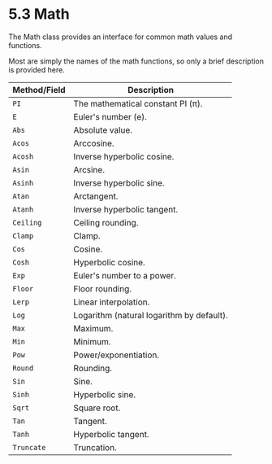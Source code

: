 # 5.3 Math

The Math class provides an interface for common math values and functions.

Most are simply the names of the math functions, so only a brief description is provided here.

| Method/Field | Description |
|-|-|
| `PI` | The mathematical constant PI (π). |
| `E` | Euler's number (e). |
| `Abs` | Absolute value. |
| `Acos` | Arccosine. |
| `Acosh` | Inverse hyperbolic cosine. |
| `Asin` | Arcsine. |
| `Asinh` | Inverse hyperbolic sine. |
| `Atan` | Arctangent. |
| `Atanh` | Inverse hyperbolic tangent. |
| `Ceiling` | Ceiling rounding. |
| `Clamp` | Clamp. |
| `Cos` | Cosine. |
| `Cosh` | Hyperbolic cosine. |
| `Exp` | Euler's number to a power. |
| `Floor` | Floor rounding. |
| `Lerp` | Linear interpolation. |
| `Log` | Logarithm (natural logarithm by default). |
| `Max` | Maximum. |
| `Min` | Minimum. |
| `Pow` | Power/exponentiation. |
| `Round` | Rounding. |
| `Sin` | Sine. |
| `Sinh` | Hyperbolic sine. |
| `Sqrt` | Square root. |
| `Tan` | Tangent. |
| `Tanh` | Hyperbolic tangent. |
| `Truncate` | Truncation. |
